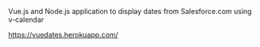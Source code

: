 Vue.js and Node.js application to display dates from Salesforce.com
using v-calendar

https://vuedates.herokuapp.com/